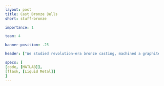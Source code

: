 ```yaml
---
layout: post
title: Cast Bronze Bells
short: stuff-bronze

importance: 1

team: 4

banner-position: .25

header: ["We studied revolution-era bronze casting, machined a graphite mold, and cast our own bronze bells.", "We wanted to understand why the process of bell casting has remained essentially unchanged for hundreds of years. As we found out, there were lots of good reasons."]

specs: [
[code, [MATLAB]],
[flask, [Liquid Metal]]
]
---
```

